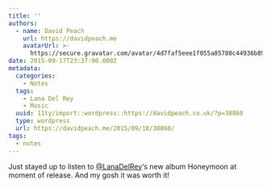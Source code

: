 ```yaml
---
title: ''
authors:
  - name: David Peach
    url: https://davidpeach.me
    avatarUrl: >-
      https://secure.gravatar.com/avatar/4d7faf5eee1f055a85788c44936b8995eaab6dfb004e7854ec747ccb272e91ee?s=96&d=mm&r=g
date: 2015-09-17T23:37:00.000Z
metadata:
  categories:
    - Notes
  tags:
    - Lana Del Rey
    - Music
  uuid: 11ty/import::wordpress::https://davidpeach.co.uk/?p=38860
  type: wordpress
  url: https://davidpeach.me/2015/09/18/38860/
tags:
  - notes
---
```

Just stayed up to listen to [@LanaDelRey](https://twitter.com/LanaDelRey)‘s new album Honeymoon at moment of release. And my gosh it was worth it!
